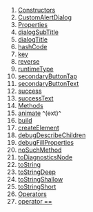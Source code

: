 1.  [Constructors](./CustomAlertDialog-class#constructors.md)
2.  [CustomAlertDialog](./CustomAlertDialog/CustomAlertDialog.md)
3.  [Properties](./CustomAlertDialog-class#instance-properties.md)
4.  [dialogSubTitle](./CustomAlertDialog/dialogSubTitle.md)
5.  [dialogTitle](./CustomAlertDialog/dialogTitle.md)
6.  [hashCode](https://api.flutter.dev/flutter/widgets/Widget/hashCode.html)
7.  [key](https://api.flutter.dev/flutter/widgets/Widget/key.html)
8.  [reverse](./CustomAlertDialog/reverse.md)
9.  [runtimeType](https://api.flutter.dev/flutter/dart-core/Object/runtimeType.html)
10. [secondaryButtonTap](./CustomAlertDialog/secondaryButtonTap.md)
11. [secondaryButtonText](./CustomAlertDialog/secondaryButtonText.md)
12. [success](./CustomAlertDialog/success.md)
13. [successText](./CustomAlertDialog/successText.md)
14. [Methods](./CustomAlertDialog-class#instance-methods.md)
15. [animate](https://pub.dev/documentation/flutter_animate/4.5.0/flutter_animate/AnimateWidgetExtensions/animate.html)
    ^(ext)^
16. [build](./CustomAlertDialog/build.md)
17. [createElement](https://api.flutter.dev/flutter/widgets/StatelessWidget/createElement.html)
18. [debugDescribeChildren](https://api.flutter.dev/flutter/foundation/DiagnosticableTree/debugDescribeChildren.html)
19. [debugFillProperties](https://api.flutter.dev/flutter/widgets/Widget/debugFillProperties.html)
20. [noSuchMethod](https://api.flutter.dev/flutter/dart-core/Object/noSuchMethod.html)
21. [toDiagnosticsNode](https://api.flutter.dev/flutter/foundation/DiagnosticableTree/toDiagnosticsNode.html)
22. [toString](https://api.flutter.dev/flutter/foundation/Diagnosticable/toString.html)
23. [toStringDeep](https://api.flutter.dev/flutter/foundation/DiagnosticableTree/toStringDeep.html)
24. [toStringShallow](https://api.flutter.dev/flutter/foundation/DiagnosticableTree/toStringShallow.html)
25. [toStringShort](https://api.flutter.dev/flutter/widgets/Widget/toStringShort.html)
26. [Operators](./CustomAlertDialog-class#operators.md)
27. [operator
    ==](https://api.flutter.dev/flutter/widgets/Widget/operator_equals.html)
